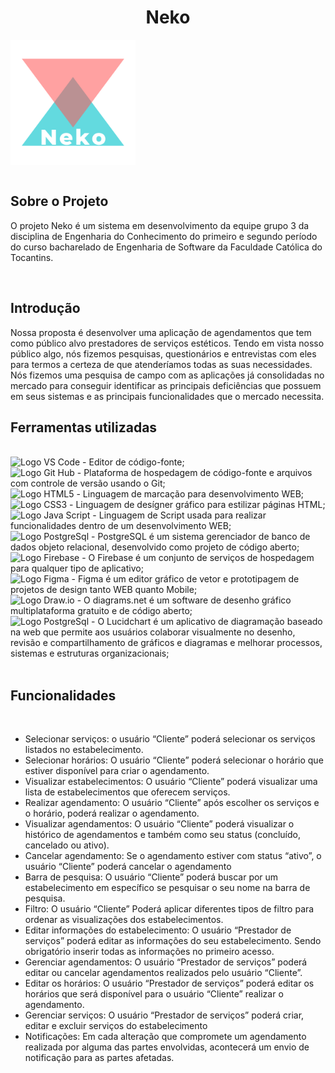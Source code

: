 <h1 align="center"> Neko </h1>
<img align="center" src="images/Logos/new%20logo.png" alt="Neko - Logo" width='200px'>
<br>
<br>
<h2 align="left"> Sobre o Projeto</h2>

O projeto Neko é um sistema em desenvolvimento da equipe grupo 3 da disciplina de Engenharia do Conhecimento do primeiro e segundo período do curso bacharelado de Engenharia de Software da Faculdade Católica do Tocantins.

<br>
<h2>Introdução</h2>
Nossa proposta é desenvolver uma aplicação de agendamentos que tem como público alvo prestadores de serviços estéticos.
Tendo em vista nosso público algo, nós fizemos pesquisas, questionários e entrevistas com eles para termos a certeza de que atenderíamos todas as suas necessidades.
Nós fizemos uma pesquisa de campo com as aplicações já consolidadas no mercado para conseguir identificar as principais deficiências que possuem em seus sistemas e as principais funcionalidades que o mercado necessita.

<br>
<h2>Ferramentas utilizadas</h2>
<br>
<img src="" alt="Logo VS Code"> - Editor de código-fonte;
<br>
<img src="" alt="Logo Git Hub"> - Plataforma de hospedagem de código-fonte e arquivos com controle de versão usando o Git;
<br>
<img src="" alt="Logo HTML5"> - Linguagem de marcação para desenvolvimento WEB;
<br>
<img src="" alt="Logo CSS3"> - Linguagem de desígner gráfico para estilizar páginas HTML;
<br>
<img src="" alt="Logo Java Script"> - Linguagem de Script usada para realizar funcionalidades dentro de um desenvolvimento WEB;
<br>
<img src="" alt="Logo PostgreSql"> - PostgreSQL é um sistema gerenciador de banco de dados objeto relacional, desenvolvido como projeto de código aberto;
<br>
<img src="" alt="Logo Firebase"> - O Firebase é um conjunto de serviços de hospedagem para qualquer tipo de aplicativo;
<br>
<img src="" alt="Logo Figma"> - Figma é um editor gráfico de vetor e prototipagem de projetos de design tanto WEB quanto Mobile;
<br>
<img src="" alt="Logo Draw.io"> - O diagrams.net é um software de desenho gráfico multiplataforma gratuito e de código aberto;
<br>
<img src="" alt="Logo PostgreSql"> - O Lucidchart é um aplicativo de diagramação baseado na web que permite aos usuários colaborar visualmente no desenho, revisão e compartilhamento de gráficos e diagramas e melhorar processos, sistemas e estruturas organizacionais;
<br>
<br>
<h2>Funcionalidades</h2>
<br>
<ul>
    <li>Selecionar serviços: 
o usuário “Cliente” poderá selecionar os serviços listados no estabelecimento.
</li>

<li>Selecionar horários:
O usuário “Cliente” poderá selecionar o horário que estiver disponível para criar o agendamento.
</li>

<li>Visualizar estabelecimentos:
O usuário “Cliente” poderá visualizar uma lista de estabelecimentos que oferecem serviços.
</li>

<li>Realizar agendamento:
O usuário “Cliente” após escolher os serviços e o horário, poderá realizar o agendamento.
</li>

<li>Visualizar agendamentos:
O usuário “Cliente” poderá visualizar o histórico de agendamentos e também como seu status (concluído, cancelado ou ativo).
</li>

<li>Cancelar agendamento:
Se o agendamento estiver com status “ativo”, o usuário “Cliente” poderá cancelar o agendamento
</li>

<li>Barra de pesquisa:
O usuário “Cliente” poderá buscar por um estabelecimento em específico se pesquisar o seu nome na barra de pesquisa.
</li>

<li>Filtro:
O usuário “Cliente” Poderá aplicar diferentes tipos de filtro para ordenar as visualizações dos estabelecimentos.
</li>

<li>Editar informações do estabelecimento:
O usuário “Prestador de serviços” poderá editar as informações do seu estabelecimento. Sendo obrigatório inserir todas as informações no primeiro acesso.
</li>

<li>Gerenciar agendamentos: O usuário “Prestador de serviços” poderá editar ou cancelar agendamentos realizados pelo usuário “Cliente”.
</li>

<li>Editar os horários:
O usuário “Prestador de serviços” poderá editar os horários que será disponível para o usuário “Cliente” realizar o agendamento.
</li>

<li>Gerenciar serviços:
O usuário “Prestador de serviços” poderá criar, editar e excluir serviços do estabelecimento
</li>

<li>Notificações:
Em cada alteração que compromete um agendamento realizada por alguma das partes envolvidas, acontecerá um envio de notificação para as partes afetadas.
</li>

</ul>